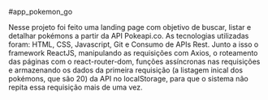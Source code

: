 #app_pokemon_go

Nesse projeto foi feito uma landing page com objetivo de buscar, listar e detalhar pokémons
a partir da API Pokeapi.co. As tecnologias utilizadas foram: HTML, CSS, Javascript, Git e
Consumo de APIs Rest. Junto a isso o framework ReactJS, manipulando as requisições com Axios,
o roteamento das páginas com o react-router-dom, funções assíncronas nas requisições e armazenando
os dados da primeira requisição (a listagem inical dos pokémons, que são 20) da API no localStorage,
para que o sistema não repita essa requisição mais de uma vez.

